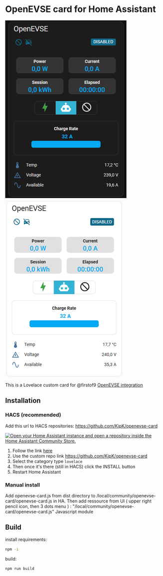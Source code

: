 # OpenEVSE card for Home Assistant

![image](assets/card.png)
![image](assets/card2.png)

This is a Lovelace custom card for @firstof9 [OpenEVSE integration](https://github.com/firstof9/openevse)

## Installation

### HACS (recommended)

Add this url to HACS repositories:
https://github.com/KipK/openevse-card

[![Open your Home Assistant instance and open a repository inside the Home Assistant Community Store.](https://my.home-assistant.io/badges/hacs_repository.svg)](https://my.home-assistant.io/redirect/hacs_repository/?owner=KipK&repository=openevse-card&category=lovelace)


1. Follow the link [here](https://hacs.xyz/docs/faq/custom_repositories/)
2. Use the custom repo link https://github.com/KipK/openevse-card
3. Select the category type `lovelace`
4. Then once it's there (still in HACS) click the INSTALL button
5. Restart Home Assistant


### Manual install

Add openevse-card.js from dist directory to /local/community/openevse-card/openevse-card.js in HA.
Then add ressource from UI ( upper right pencil icon, then 3 dots menu ) :
"/local/community/openevse-card/openevse-card.js"
Javascript module

## Build

install requirements:

```bash
npm -i
```

build:

```bash
npm run build
```
